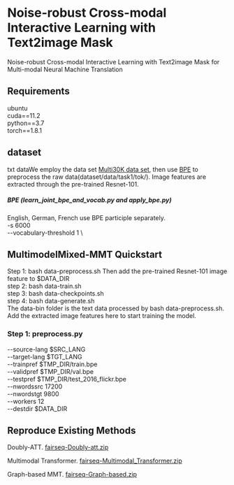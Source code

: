 # Noise-robust Cross-modal Interactive Learning with Text2image Mask
 Noise-robust Cross-modal Interactive Learning with Text2image Mask for Multi-modal Neural Machine Translation
## Requirements
ubuntu  
cuda==11.2  
python==3.7  
torch==1.8.1  
## dataset
txt dataWe employ the data set [Multi30K data set](http://www.statmt.org/wmt18/multimodal-task.html), then use [BPE](https://github.com/rsennrich/subword-nmt) to preprocess the raw data(dataset/data/task1/tok/). Image features are extracted through the pre-trained Resnet-101.  
##### BPE (learn_joint_bpe_and_vocab.py and apply_bpe.py)
English, German, French use BPE participle separately.   
-s 6000 \
--vocabulary-threshold 1 \
## MultimodelMixed-MMT Quickstart
Step 1: bash data-preprocess.sh  Then add the pre-trained Resnet-101 image feature to $DATA_DIR   
step 2: bash data-train.sh  
step 3: bash data-checkpoints.sh  
step 4: bash data-generate.sh  
The data-bin folder is the text data processed by bash data-preprocess.sh. Add the extracted image features here to start training the model.  
### Step 1: preprocess.py  
  --source-lang $SRC_LANG \
  --target-lang $TGT_LANG \
  --trainpref $TMP_DIR/train.bpe \
  --validpref $TMP_DIR/val.bpe \
  --testpref $TMP_DIR/test_2016_flickr.bpe \
  --nwordssrc 17200 \
  --nwordstgt 9800 \
  --workers 12 \
  --destdir $DATA_DIR   


## Reproduce Existing Methods  
Doubly-ATT. [fairseq-Doubly-att.zip](https://github.com/DLMulMix/DLMulMix/files/7895802/fairseq-Doubly-att.zip)  

Multimodal Transformer. 
[fairseq-Multimodal_Transformer.zip](https://github.com/DLMulMix/DLMulMix/files/7895817/fairseq-Multimodal_Transformer.zip)

Graph-based MMT. [fairseq-Graph-based.zip](https://github.com/DLMulMix/DLMulMix/files/7895821/fairseq-Graph-based.zip)
